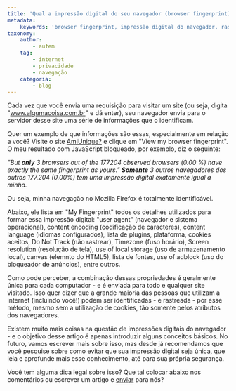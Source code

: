 ```yaml
---
title: 'Qual a impressão digital do seu navegador (browser fingerprint)?'
metadata:
    keywords: 'browser fingerprint, impressão digital do navegador, rastreamento, anonimato'
taxonomy:
    author:
        - aufem
    tag:
        - internet
        - privacidade
        - navegação
    categoria:
        - blog
---
```


Cada vez que você envia uma requisição para visitar um site (ou seja, digita "www.algumacoisa.com.br" e dá enter), seu navegador envia para o servidor desse site uma série de informações que o identificam. 

Quer um exemplo de que informações são essas, especialmente em relação a você? Visite o site [AmIUnique?](https://amiunique.org/) e clique em "View my browser fingerprint". O meu resultado com JavaScript bloqueado, por exemplo, diz o seguinte:

<cite>"But **only** 3 browsers out of the 177204 observed browsers (0.00 %) have exactly the same fingerprint as yours."
**Somente** 3 outros navegadores dos outros 177.204 (0.00%) tem uma impressão digital exatamente igual a minha.</cite> 

Ou seja, minha navegação no Mozilla Firefox é totalmente identificável. 

Abaixo, ele lista em "My Fingerprint" todos os detalhes utilizados para formar essa impressão digital: "user agent" (navegador e sistema operacional), content encoding (codificação de caracteres), content language (idiomas configurados), lista de plugins, plataforma, cookies aceitos, Do Not Track (não rastrear), Timezone (fuso horário), Screen resolution (resolução de tela), use of local storage (uso de armazenamento local), canvas (elemnto do HTML5), lista de fontes, use of adblock (uso do bloqueador de anúncios), entre outros.

Como pode perceber, a combinação dessas propriedades é geralmente única para cada computador - e é enviada para todo e qualquer site visitado. Isso quer dizer que a grande maioria das pessoas que utilizam a internet (incluindo você!) podem ser identificadas - e rastreada - por esse método, mesmo sem a utilização de cookies, tão somente pelos atributos dos navegadores.

Existem muito mais coisas na questão de impressões digitais do navegador - e o objetivo desse artigo é apenas introduzir alguns conceitos básicos. No futuro, vamos escrever mais sobre isso, mas desde já recomendamos que você pesquise sobre como evitar que sua impressão digital seja única, que leia e aprofunde mais esse conhecimento, até para sua própria segurança. 

Você tem alguma dica legal sobre isso? Que tal colocar abaixo nos comentários ou escrever um artigo e <a href="mailto:{{'aufem@protonmail.com'|safe_email}}">enviar</a> para nós?